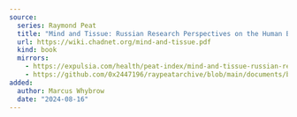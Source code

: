 ```yaml
---
source:
  series: Raymond Peat
  title: "Mind and Tissue: Russian Research Perspectives on the Human Brain"
  url: https://wiki.chadnet.org/mind-and-tissue.pdf
  kind: book
  mirrors:
    - https://expulsia.com/health/peat-index/mind-and-tissue-russian-research-perspectives.pdf
    - https://github.com/0x2447196/raypeatarchive/blob/main/documents/books/Mind%20%26%20Tissue.md
added:
  author: Marcus Whybrow
  date: "2024-08-16"
---
```

